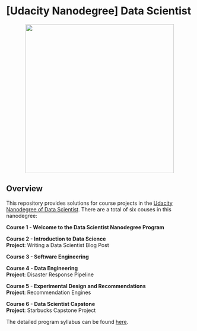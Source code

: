 # [Udacity Nanodegree] Data Scientist
<div align="center">
    <img src="https://cdn.sanity.io/images/tlr8oxjg/production/844bbcb6611a250229f627f83416d5fa52e1917b-1324x742.png" height=400"/>
</div>

## Overview
This repository provides solutions for course projects in the [Udacity Nanodegree of Data Scientist](https://www.udacity.com/course/data-scientist-nanodegree--nd025). There are a total of six couses in this nanodegree:

__Course 1 - Welcome to the Data Scientist Nanodegree Program__

__Course 2 - Introduction to Data Science__ \
__Project__: Writing a Data Scientist Blog Post

__Course 3 - Software Engineering__

__Course 4 - Data Engineering__ \
__Project__: Disaster Response Pipeline

__Course 5 - Experimental Design and Recommendations__ \
__Project__: Recommendation Engines

__Course 6 - Data Scientist Capstone__ \
__Project__: Starbucks Capstone Project

The detailed program syllabus can be found [here](Program_Syllabus.pdf).